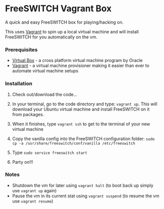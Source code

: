 # FreeSWITCH Vagrant Box

A quick and easy FreeSWITCH box for playing/hacking on. 

This uses [Vagrant](http://www.vagrantup.com) to spin up a local virtual machine and will install FreeSWITCH for you automatically on the vm. 

### Prerequisites


* [Virtual Box](https://www.virtualbox.org/) - a cross platform virtual machine program by Oracle
* [Vagrant](http://www.vagrantup.com) - a virtual machine provisioner making it easier than ever to automate virtual machine setups


### Installation


1. Check out/download the code...

1. In your terminal, go to the code directory and type: `vagrant up`. This will download your Ubuntu virtual machine and install FreeSWITCH on it from packages.

1. When it finishes, type `vagrant ssh` to get to the terminal of your new virtual machine

1. Copy the vanilla config into the FreeSWITCH configuration folder: `sudo cp -a /usr/share/freeswitch/conf/vanilla /etc/freeswitch`

1. Type `sudo service freeswitch start`

1. Party on!!!


### Notes

* Shutdown the vm for later using `vagrant halt` (to boot back up simply use `vagrant up` again)
* Pause the vm in its current stat using `vagrant suspend` (to resume the vm use `vagrant resume`)

